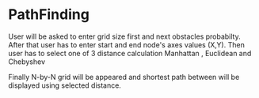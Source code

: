 # PathFinding

User will be asked to enter grid size first and next obstacles probabilty.
After that user has to enter start and end node's axes values (X,Y).
Then user has to select one of 3 distance calculation Manhattan , Euclidean and Chebyshev 

Finally N-by-N grid will be appeared and shortest path between will be displayed using selected distance.
